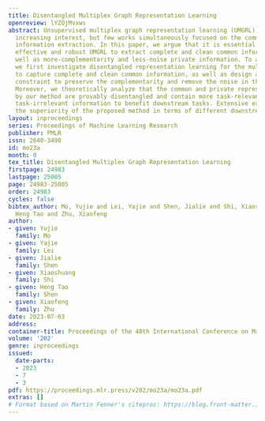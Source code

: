 ```yaml
---
title: Disentangled Multiplex Graph Representation Learning
openreview: lYZOjMvxws
abstract: Unsupervised multiplex graph representation learning (UMGRL) has received
  increasing interest, but few works simultaneously focused on the common and private
  information extraction. In this paper, we argue that it is essential for conducting
  effective and robust UMGRL to extract complete and clean common information, as
  well as more-complementarity and less-noise private information. To achieve this,
  we first investigate disentangled representation learning for the multiplex graph
  to capture complete and clean common information, as well as design a contrastive
  constraint to preserve the complementarity and remove the noise in the private information.
  Moreover, we theoretically analyze that the common and private representations learned
  by our method are provably disentangled and contain more task-relevant and less
  task-irrelevant information to benefit downstream tasks. Extensive experiments verify
  the superiority of the proposed method in terms of different downstream tasks.
layout: inproceedings
series: Proceedings of Machine Learning Research
publisher: PMLR
issn: 2640-3498
id: mo23a
month: 0
tex_title: Disentangled Multiplex Graph Representation Learning
firstpage: 24983
lastpage: 25005
page: 24983-25005
order: 24983
cycles: false
bibtex_author: Mo, Yujie and Lei, Yajie and Shen, Jialie and Shi, Xiaoshuang and Shen,
  Heng Tao and Zhu, Xiaofeng
author:
- given: Yujie
  family: Mo
- given: Yajie
  family: Lei
- given: Jialie
  family: Shen
- given: Xiaoshuang
  family: Shi
- given: Heng Tao
  family: Shen
- given: Xiaofeng
  family: Zhu
date: 2023-07-03
address: 
container-title: Proceedings of the 40th International Conference on Machine Learning
volume: '202'
genre: inproceedings
issued:
  date-parts:
  - 2023
  - 7
  - 3
pdf: https://proceedings.mlr.press/v202/mo23a/mo23a.pdf
extras: []
# Format based on Martin Fenner's citeproc: https://blog.front-matter.io/posts/citeproc-yaml-for-bibliographies/
---
```

